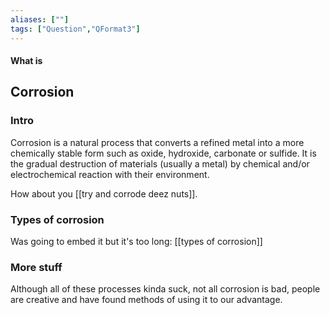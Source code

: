 ```yaml
---
aliases: [""]
tags: ["Question","QFormat3"]
---
```


#### What is
## Corrosion
### Intro
Corrosion is a natural process that converts a refined metal into a more chemically stable form such as oxide, hydroxide, carbonate or sulfide. It is the gradual destruction of materials (usually a metal) by chemical and/or electrochemical reaction with their environment.

How about you [[try and corrode deez nuts]].


### Types of corrosion
Was going to embed it but it's too long:
[[types of corrosion]]

### More stuff
Although all of these processes kinda suck, not all corrosion is bad, people are creative and have found methods of using it to our advantage.


